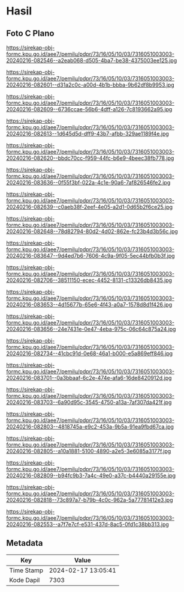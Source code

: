 # Hasil

## Foto C Plano

https://sirekap-obj-formc.kpu.go.id/aee7/pemilu/pdpr/73/16/05/10/03/7316051003003-20240216-082546--a2eab068-d505-4ba7-be38-4375003ee125.jpg

https://sirekap-obj-formc.kpu.go.id/aee7/pemilu/pdpr/73/16/05/10/03/7316051003003-20240216-082601--d31a2c0c-a00d-4b1b-bbba-9b62df8b9953.jpg

https://sirekap-obj-formc.kpu.go.id/aee7/pemilu/pdpr/73/16/05/10/03/7316051003003-20240216-082609--6736ccae-56b6-4dff-a126-7c8193662a95.jpg

https://sirekap-obj-formc.kpu.go.id/aee7/pemilu/pdpr/73/16/05/10/03/7316051003003-20240216-082613--1d645d5d-dff9-43b7-afbb-329ae1189f4e.jpg

https://sirekap-obj-formc.kpu.go.id/aee7/pemilu/pdpr/73/16/05/10/03/7316051003003-20240216-082620--bbdc70cc-f959-44fc-b6e9-4beec38fb778.jpg

https://sirekap-obj-formc.kpu.go.id/aee7/pemilu/pdpr/73/16/05/10/03/7316051003003-20240216-083636--0f55f3bf-022a-4c1e-90a6-7af826546fe2.jpg

https://sirekap-obj-formc.kpu.go.id/aee7/pemilu/pdpr/73/16/05/10/03/7316051003003-20240216-082639--c0aeb38f-2eef-4e05-a2d1-0d65b2f6ce25.jpg

https://sirekap-obj-formc.kpu.go.id/aee7/pemilu/pdpr/73/16/05/10/03/7316051003003-20240216-082648--78d82794-80d2-4d02-862e-fc23b4d3b56c.jpg

https://sirekap-obj-formc.kpu.go.id/aee7/pemilu/pdpr/73/16/05/10/03/7316051003003-20240216-083647--9d4ed7b6-7606-4c9a-9f05-5ec44bfb0b3f.jpg

https://sirekap-obj-formc.kpu.go.id/aee7/pemilu/pdpr/73/16/05/10/03/7316051003003-20240216-082706--38511150-ecec-4452-8131-c13326db8435.jpg

https://sirekap-obj-formc.kpu.go.id/aee7/pemilu/pdpr/73/16/05/10/03/7316051003003-20240216-083653--4d15677b-65e6-4f43-a0a7-1578d8d1f426.jpg

https://sirekap-obj-formc.kpu.go.id/aee7/pemilu/pdpr/73/16/05/10/03/7316051003003-20240216-083656--24e7431e-0e47-4eba-975c-06c64c875a24.jpg

https://sirekap-obj-formc.kpu.go.id/aee7/pemilu/pdpr/73/16/05/10/03/7316051003003-20240216-082734--41cbc91d-0e68-46a1-b000-e5a869eff846.jpg

https://sirekap-obj-formc.kpu.go.id/aee7/pemilu/pdpr/73/16/05/10/03/7316051003003-20240216-083701--0a3bbaaf-6c2e-474e-afa6-16de8420912d.jpg

https://sirekap-obj-formc.kpu.go.id/aee7/pemilu/pdpr/73/16/05/10/03/7316051003003-20240216-083703--6a90d95c-3545-4750-a13a-7af307da421f.jpg

https://sirekap-obj-formc.kpu.go.id/aee7/pemilu/pdpr/73/16/05/10/03/7316051003003-20240216-082803--4818745a-e9c2-453a-9b5a-91ea9fbd67ca.jpg

https://sirekap-obj-formc.kpu.go.id/aee7/pemilu/pdpr/73/16/05/10/03/7316051003003-20240216-082805--a10a1881-5100-4890-a2e5-3e6085a3177f.jpg

https://sirekap-obj-formc.kpu.go.id/aee7/pemilu/pdpr/73/16/05/10/03/7316051003003-20240216-082809--b94fc9b3-7a4c-49e0-a37c-b4440a29155e.jpg

https://sirekap-obj-formc.kpu.go.id/aee7/pemilu/pdpr/73/16/05/10/03/7316051003003-20240216-082818--73c897a7-b79b-4c0c-962a-5a77781412e3.jpg

https://sirekap-obj-formc.kpu.go.id/aee7/pemilu/pdpr/73/16/05/10/03/7316051003003-20240216-082553--a7f7e7cf-e531-437d-8ac5-0fd1c38bb313.jpg


## Metadata

| Key        | Value               |
| ---------- | ------------------- |
| Time Stamp | 2024-02-17 13:05:41 |
| Kode Dapil | 7303                |



